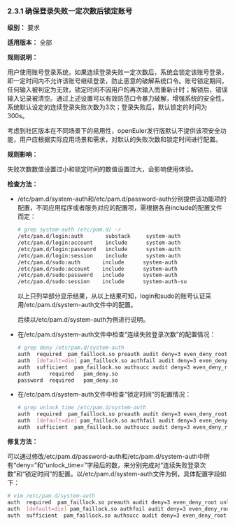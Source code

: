 ### 2.3.1 确保登录失败一定次数后锁定账号

**级别：** 要求

**适用版本：** 全部

**规则说明：** 

用户使用账号登录系统，如果连续登录失败一定次数后，系统会锁定该账号登录，即一定时间内不允许该账号继续登录，防止恶意的破解系统口令。账号锁定期间，任何输入被判定为无效，锁定时间不因用户的再次输入而重新计时；解锁后，错误输入记录被清空。通过上述设置可以有效防范口令暴力破解，增强系统的安全性。系统默认设定的连续登录失败次数为3次；登录失败后，默认锁定的时间为300s。

考虑到社区版本在不同场景下的易用性，openEuler发行版默认不提供该项安全功能，用户应根据实际应用场景和需求，对默认的失败次数和锁定时间进行配置。

**规则影响：**

失败次数数值设置过小和锁定时间的数值设置过大，会影响使用体验。

**检查方法：**

- /etc/pam.d/system-auth和/etc/pam.d/password-auth分别提供该功能项的配置，不同应用程序或者服务对应的配置项，需根据各自include的配置文件而定：

  ```bash
  # grep system-auth /etc/pam.d/ -r
  /etc/pam.d/login:auth       substack     system-auth
  /etc/pam.d/login:account    include      system-auth
  /etc/pam.d/login:password   include      system-auth
  /etc/pam.d/login:session    include      system-auth
  /etc/pam.d/sudo:auth       include      system-auth
  /etc/pam.d/sudo:account    include      system-auth
  /etc/pam.d/sudo:password   include      system-auth
  /etc/pam.d/sudo:session    include      system-auth-su
  ```

  以上只列举部分显示结果，从以上结果可知，login和sudo的账号认证采用/etc/pam.d/system-auth文件中的配置。

  后续以/etc/pam.d/system-auth为例进行说明。

- 在/etc/pam.d/system-auth文件中检查“连续失败登录次数”的配置情况：

  ```bash
  # grep deny /etc/pam.d/system-auth
  auth  required  pam_faillock.so preauth audit deny=3 even_deny_root unlock_time=300
  auth  [default=die] pam_faillock.so authfail audit deny=3 even_deny_root unlock_time=300
  auth  sufficient  pam_faillock.so authsucc audit deny=3 even_deny_root unlock_time=300
  auth      required   pam_deny.so
  password  required   pam_deny.so
  ```

- 在/etc/pam.d/system-auth文件中检查“锁定时间”的配置情况：

  ```bash
  # grep unlock_time /etc/pam.d/system-auth
  auth  required  pam_faillock.so preauth audit deny=3 even_deny_root unlock_time=300
  auth  [default=die] pam_faillock.so authfail audit deny=3 even_deny_root unlock_time=300
  auth  sufficient  pam_faillock.so authsucc audit deny=3 even_deny_root unlock_time=300
  ```

**修复方法：**

可以通过修改/etc/pam.d/password-auth和/etc/pam.d/system-auth中所有“deny=”和“unlock_time=”字段后的数，来分别完成对“连续失败登录次数”和“锁定时间”的配置。以/etc/pam.d/system-auth文件为例，具体配置字段如下：

```bash
# vim /etc/pam.d/system-auth
auth  required  pam_faillock.so preauth audit deny=3 even_deny_root unlock_time=300
auth  [default=die] pam_faillock.so authfail audit deny=3 even_deny_root unlock_time=300
auth  sufficient  pam_faillock.so authsucc audit deny=3 even_deny_root unlock_time=300
```